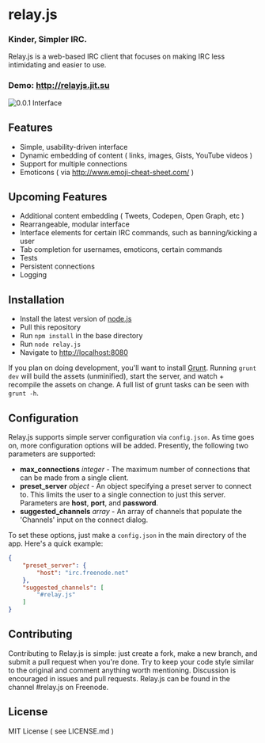 # relay.js

### Kinder, Simpler IRC.

Relay.js is a web-based IRC client that focuses on making IRC less intimidating and easier to use.


### Demo: http://relayjs.jit.su


![0.0.1 Interface](https://s3-us-west-2.amazonaws.com/relayjs/relayjs_2-24-13.png)

## Features

- Simple, usability-driven interface
- Dynamic embedding of content ( links, images, Gists, YouTube videos )
- Support for multiple connections
- Emoticons ( via http://www.emoji-cheat-sheet.com/ )

## Upcoming Features

- Additional content embedding ( Tweets, Codepen, Open Graph, etc )
- Rearrangeable, modular interface
- Interface elements for certain IRC commands, such as banning/kicking a user
- Tab completion for usernames, emoticons, certain commands
- Tests
- Persistent connections
- Logging

## Installation

- Install the latest version of [node.js](http://nodejs.org)
- Pull this repository
- Run `npm install` in the base directory
- Run `node relay.js`
- Navigate to [http://localhost:8080](http://localhost:8080)

If you plan on doing development, you'll want to install [Grunt](http://gruntjs.com/). Running `grunt dev` will build the assets (unminified), start the server, and watch + recompile the assets on change. A full list of grunt tasks can be seen with `grunt -h`.

## Configuration

Relay.js supports simple server configuration via `config.json`. As time goes on, more configuration options will be added. Presently, the following two parameters are supported:

* **max_connections** *integer* - The maximum number of connections that can be made from a single client.
* **preset_server** *object* - An object specifying a preset server to connect to. This limits the user to a single connection to just this server. Parameters are **host**, **port**, and **password**.
* **suggested_channels** *array* - An array of channels that populate the 'Channels' input on the connect dialog.

To set these options, just make a `config.json` in the main directory of the app. Here's a quick example:

```json
{
	"preset_server": {
		"host": "irc.freenode.net"
	},
	"suggested_channels": [
		"#relay.js"
	]
}
```

## Contributing

Contributing to Relay.js is simple: just create a fork, make a new branch, and submit a pull request when you're done. Try to keep your code style similar to the original and comment anything worth mentioning. Discussion is encouraged in issues and pull requests. Relay.js can be found in the channel #relay.js on Freenode.

## License

MIT License ( see LICENSE.md )
